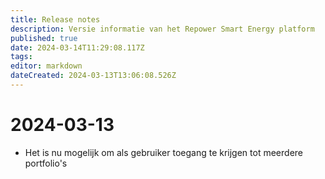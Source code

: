 ```yaml
---
title: Release notes
description: Versie informatie van het Repower Smart Energy platform
published: true
date: 2024-03-14T11:29:08.117Z
tags: 
editor: markdown
dateCreated: 2024-03-13T13:06:08.526Z
---
```


# 2024-03-13
- Het is nu mogelijk om als gebruiker toegang te krijgen tot meerdere portfolio's